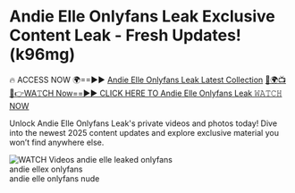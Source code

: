 # Andie Elle Onlyfans Leak Exclusive Content Leak - Fresh Updates! (k96mg)

🔥 ACCESS NOW 🌍==►► <a href="https://tinyurl.com/3fjeunct" rel="nofollow">Andie Elle Onlyfans Leak Latest Collection</a></h3>
[🔴🌍📺📱👉WA𝚃CH Now==►► CLICK HERE TO Andie Elle Onlyfans Leak 𝚆𝙰𝚃𝙲𝙷 NOW](https://tinyurl.com/3fjeunct)

Unlock Andie Elle Onlyfans Leak's private videos and photos today! Dive into the newest 2025 content updates and explore exclusive material you won’t find anywhere else.


<a href="https://tinyurl.com/3fjeunct" rel="nofollow" data-target="animated-image.originalLink"><img src="https://camo.githubusercontent.com/8a4f000d20f83aca3bf7ec5f350d767afa0574a8a352519fd8cfa583a6f93a33/68747470733a2f2f692e696d6775722e636f6d2f644a486b345a712e676966" alt="WATCH Videos" data-canonical-src="https://i.imgur.com/dJHk4Zq.gif" style="max-width: 100%; display: inline-block;" data-target="animated-image.originalImage"></a>
andie elle leaked onlyfans<br>
andie ellex onlyfans<br>
andie elle onlyfans nude